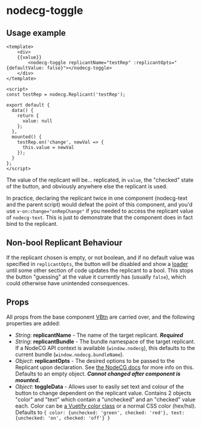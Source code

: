 # nodecg-toggle

## Usage example
```Vue
<template>
	<div>
    {{value}}
		<nodecg-toggle replicantName="testRep" :replicantOpts="{defaultValue: false}"></nodecg-toggle>
	</div>
</template>

<script>
const testRep = nodecg.Replicant('testRep');

export default {
  data() {
    return {
      value: null
    };
  },
  mounted() {
    testRep.on('change', newVal => {
      this.value = newVal
    });
  }
};
</script>
```
The value of the replicant will be... replicated, in `value`, the "checked" state of the button, and obviously anywhere else the replicant is used.

In practice, declaring the replicant twice in one component (nodecg-text and the parent script) would defeat the point of this component, and you'd use `v-on:change="onRepChange"` if you needed to access the replicant value of `nodecg-text`. This is just to demonstrate that the component does in fact bind to the replicant.

## Non-bool Replicant Behaviour
If the replicant chosen is empty, or not boolean, and if no default value was specified in `replicantOpts`, the button will be disabled and show a [loader](https://vuetifyjs.com/en/components/buttons#loaders) until some other section of code updates the replicant to a bool. This stops the button "guessing" at the value it currently has (usually `false`), which could otherwise have unintended consequences.

## Props

All props from the base component [VBtn](https://vuetifyjs.com/en/components/buttons) are carried over, and the following properties are added:
- *String*: **replicantName** - The name of the target replicant. ***Required***
- *String*: **replicantBundle** - The bundle namespace of the target replicant. If a NodeCG API context is available (`window.nodecg`), this defaults to the current bundle (`window.nodecg.bundleName`).
- *Object*: **replicantOpts** - The desired options to be passed to the Replicant upon declaration. See [the NodeCG docs](https://nodecg.com/NodeCG.html#Replicant) for more info on this. Defaults to an empty object. ***Cannot changed after component is mounted.***
- *Object*: **toggleData** - Allows user to easily set text and colour of the button to change dependent on the replicant value. Contains 2 objects "color" and "text" which contain a "unchecked" and an "checked" value each. Color can be [a Vuetify color class](https://vuetifyjs.com/en/framework/colors#material-colors) or a normal CSS color (hex/hsl). Defaults to ```{
    color: {unchecked: 'green', checked: 'red'},
    text: {unchecked: 'on', checked: 'off'}
  }```
